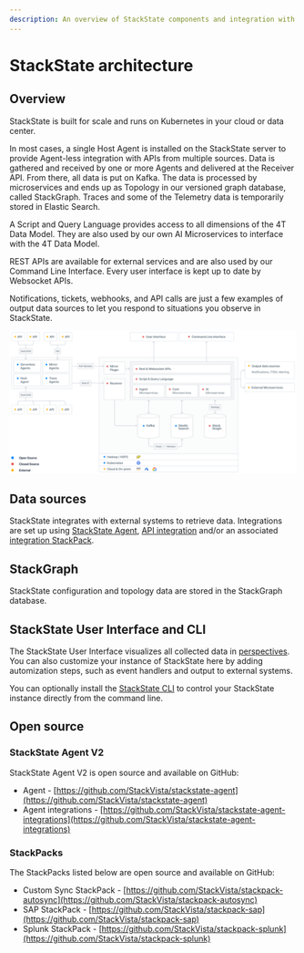```yaml
---
description: An overview of StackState components and integration with external systems.
---
```


# StackState architecture

## Overview

StackState is built for scale and runs on Kubernetes in your cloud or data center.

In most cases, a single Host Agent is installed on the StackState server to provide Agent-less integration with APIs from multiple sources. Data is gathered and received by one or more Agents and delivered at the Receiver API. From there, all data is put on Kafka. The data is processed by microservices and ends up as Topology in our versioned graph database, called StackGraph. Traces and some of the Telemetry data is temporarily stored in Elastic Search.

A Script and Query Language provides access to all dimensions of the 4T Data Model. They are also used by our own AI Microservices to interface with the 4T Data Model.

REST APIs are available for external services and are also used by our Command Line Interface. Every user interface is kept up to date by Websocket APIs.

Notifications, tickets, webhooks, and API calls are just a few examples of output data sources to let you respond to situations you observe in StackState.

![StackState architecture and data flow](../../.gitbook/assets/sts-architecture.svg)

## Data sources

StackState integrates with external systems to retrieve data. Integrations are set up using [StackState Agent](../../stackpacks/integrations/agent.md), [API integration](../../stackpacks/integrations/api-integration.md) and/or an associated [integration StackPack](../../stackpacks/integrations/).

## StackGraph

StackState configuration and topology data are stored in the StackGraph database.

## StackState User Interface and CLI

The StackState User Interface visualizes all collected data in [perspectives](perspectives.md). You can also customize your instance of StackState here by adding automization steps, such as event handlers and output to external systems.

You can optionally install the [StackState CLI](../../develop/reference/cli_reference.md) to control your StackState instance directly from the command line.

## Open source

### StackState Agent V2

StackState Agent V2 is open source and available on GitHub:

* Agent - [https://github.com/StackVista/stackstate-agent](https://github.com/StackVista/stackstate-agent)
* Agent integrations - [https://github.com/StackVista/stackstate-agent-integrations](https://github.com/StackVista/stackstate-agent-integrations)

### StackPacks

The StackPacks listed below are open source and available on GitHub:

* Custom Sync StackPack - [https://github.com/StackVista/stackpack-autosync](https://github.com/StackVista/stackpack-autosync)
* SAP StackPack - [https://github.com/StackVista/stackpack-sap](https://github.com/StackVista/stackpack-sap)
* Splunk StackPack - [https://github.com/StackVista/stackpack-splunk](https://github.com/StackVista/stackpack-splunk)

